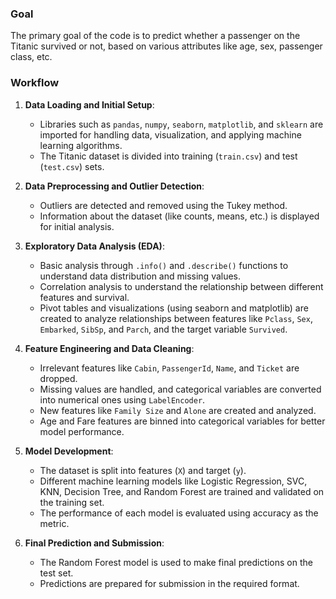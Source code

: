 ### Goal
The primary goal of the code is to predict whether a passenger on the Titanic survived or not, based on various attributes like age, sex, passenger class, etc.

### Workflow
1. **Data Loading and Initial Setup**: 
    - Libraries such as `pandas`, `numpy`, `seaborn`, `matplotlib`, and `sklearn` are imported for handling data, visualization, and applying machine learning algorithms.
    - The Titanic dataset is divided into training (`train.csv`) and test (`test.csv`) sets.

2. **Data Preprocessing and Outlier Detection**: 
    - Outliers are detected and removed using the Tukey method.
    - Information about the dataset (like counts, means, etc.) is displayed for initial analysis.

3. **Exploratory Data Analysis (EDA)**:
    - Basic analysis through `.info()` and `.describe()` functions to understand data distribution and missing values.
    - Correlation analysis to understand the relationship between different features and survival.
    - Pivot tables and visualizations (using seaborn and matplotlib) are created to analyze relationships between features like `Pclass`, `Sex`, `Embarked`, `SibSp`, and `Parch`, and the target variable `Survived`.

4. **Feature Engineering and Data Cleaning**:
    - Irrelevant features like `Cabin`, `PassengerId`, `Name`, and `Ticket` are dropped.
    - Missing values are handled, and categorical variables are converted into numerical ones using `LabelEncoder`.
    - New features like `Family Size` and `Alone` are created and analyzed.
    - Age and Fare features are binned into categorical variables for better model performance.

5. **Model Development**:
    - The dataset is split into features (`X`) and target (`y`).
    - Different machine learning models like Logistic Regression, SVC, KNN, Decision Tree, and Random Forest are trained and validated on the training set.
    - The performance of each model is evaluated using accuracy as the metric.

6. **Final Prediction and Submission**:
    - The Random Forest model is used to make final predictions on the test set.
    - Predictions are prepared for submission in the required format.
